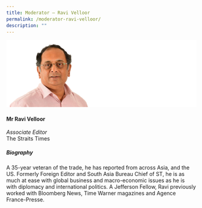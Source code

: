 ```yaml
---
title: ​​Moderator – Ravi Velloor
permalink: /moderator-ravi-velloor/
description: ""
---
```

![](/images/Speakers/Ravi%20Velloor.jpg)

#### **Mr Ravi Velloor**

*Associate Editor*  
The Straits Times

##### **Biography**
A 35-year veteran of the trade, he has reported from across Asia, and the US. Formerly Foreign Editor and South Asia Bureau Chief of ST, he is as much at ease with global business and macro-economic issues as he is with diplomacy and international politics. A Jefferson Fellow, Ravi previously worked with Bloomberg News, Time Warner magazines and Agence France-Presse.
